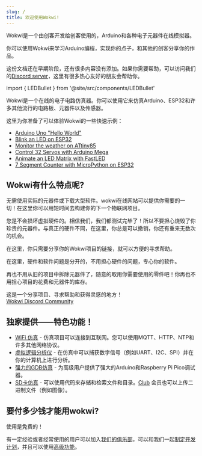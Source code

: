 ```yaml
---
slug: /
title: 欢迎使用Wokwi!
---
```


Wokwi是一个由创客开发给创客使用的，Arduino和各种电子元器件在线模拟器。

你可以使用Wokwi来学习Arduino编程，实现你的点子，和其他的创客分享你的作品。

这份文档还在早期阶段，还有很多内容没有添加。如果你需要帮助，可以访问我们的[Discord server](https://wokwi.com/discord)，这里有很多热心友好的朋友会帮助你。

import { LEDBullet } from '@site/src/components/LEDBullet'

Wokwi是一个在线的电子电路仿真器。你可以使用它来仿真Arduino、ESP32和许多其他流行的电路板、元器件以及传感器。

这里为你准备了可以体验Wokwi的一些快速示例：

- [Arduino Uno "Hello World"](https://wokwi.com/projects/322062421191557714)
- [Blink an LED on ESP32](https://wokwi.com/projects/305566932847821378)
- [Monitor the weather on ATtiny85](https://wokwi.com/projects/292900020514980360)
- [Control 32 Servos with Arduino Mega](https://wokwi.com/projects/305336312628511297)
- [Animate an LED Matrix with FastLED](https://wokwi.com/projects/320579687608746578)
- [7 Segment Counter with MicroPython on ESP32](https://wokwi.com/projects/300210834979684872)

##  Wokwi有什么特点呢?

<LEDBullet title="即刻开始">

无需使用实际的元器件或下载大型软件。wokwi在线网站可以提供你需要的一切！在这里你可以用短时间去构建你的下一个物联网项目。

</LEDBullet>

<LEDBullet title="无需担心犯错误" color="green">

您是不会损坏虚拟硬件的。相信我们，我们都测试完毕了！所以不要担心烧毁了你珍贵的元器件。与真正的硬件不同，在这里，你总是可以撤销，你还有重来无数次的机会。

</LEDBullet>

<LEDBullet title="寻找帮助和反馈非常简单" color="yellow">

在这里，你只需要分享你的Wokwi项目的链接，就可以方便的寻求帮助。

</LEDBullet>

<LEDBullet title="从你的代码中获得信心" color="blue">

在这里，硬件和软件问题是分开的，不用担心硬件的问题，专心你的软件。

</LEDBullet>

<LEDBullet title="不受约束的硬件" color="orange">

再也不用从旧的项目中拆除元器件了，随意的取用你需要使用的零件吧！你再也不用担心项目的花费和元器件的库存。

</LEDBullet>

<LEDBullet title="开放的创客社区" color="purple">

这是一个分享项目、寻求帮助和获得灵感的地方！<br/>
  <a href="https://wokwi.com/discord">Wokwi Discord Community</a>
</LEDBullet>

## 独家提供——特色功能！

- [WiFi 仿真](guides/esp32-wifi) - 仿真项目可以连接到互联网。您可以使用MQTT、HTTP、NTP和许多其他网络协议。
- [虚拟逻辑分析仪](guides/logic-analyzer) - 在仿真中可以捕获数字信号（例如UART、I2C、SPI）并在你的计算机上进行分析。
- [强力的GDB仿真](gdb-debugging) - 为高级用户提供了强大的Arduino和Raspberry Pi Pico调试器。
- [SD卡仿真](parts/wokwi-microsd-card) - 可以使用代码来存储和检索文件和目录。[Club](getting-started/wokwi-club) 会员也可以上传二进制文件（例如图像）。

## 要付多少钱才能用wokwi?

使用是免费的！ 

有一定经验或者经常使用的用户可以加入[我们的俱乐部](https://wokwi.com/club)，可以和我们一起[制定开发计划](https://wokwi.com/features)，并且可以使用[高级功能](getting-started/wokwi-club)。
